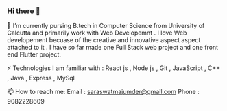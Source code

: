 ### Hi there 👋

<!--
[![Anurag's GitHub stats](https://github-readme-stats.vercel.app/api?username=anuraghazra)](https://github.com/anuraghazra/github-readme-stats)

-->
🔭 I’m currently  pursing B.tech in Computer Science from University of Calcutta and primarily work with Web Developemnt . I love Web developement becuase of the creative and innovative aspect aspect attached to it . I have so far made one Full Stack web project and one front end Flutter project.

⚡ Technologies I am familiar with : React js , Node js , Git , JavaScript , C++ , Java , Express , MySql

📫 How to reach me: Email : saraswatmajumder@gmail.com  Phone : 9082228609
